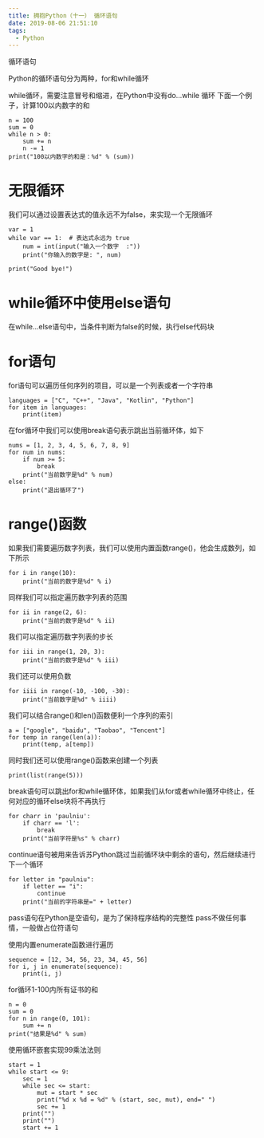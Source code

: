 ```yaml
---
title: 拥抱Python（十一） 循环语句
date: 2019-08-06 21:51:10
tags:
  - Python
---
```

循环语句
<!--more-->

Python的循环语句分为两种，for和while循环

while循环，需要注意冒号和缩进，在Python中没有do...while 循环
下面一个例子，计算100以内数字的和

```
n = 100
sum = 0
while n > 0:
    sum += n
    n -= 1
print("100以内数字的和是：%d" % (sum))
```

# 无限循环

我们可以通过设置表达式的值永远不为false，来实现一个无限循环

```
var = 1
while var == 1:  # 表达式永远为 true
    num = int(input("输入一个数字  :"))
    print("你输入的数字是: ", num)

print("Good bye!")
```

# while循环中使用else语句
在while...else语句中，当条件判断为false的时候，执行else代码块

# for语句
for语句可以遍历任何序列的项目，可以是一个列表或者一个字符串
```
languages = ["C", "C++", "Java", "Kotlin", "Python"]
for item in languages:
    print(item)
```

在for循环中我们可以使用break语句表示跳出当前循环体，如下
```
nums = [1, 2, 3, 4, 5, 6, 7, 8, 9]
for num in nums:
    if num >= 5:
        break
    print("当前数字是%d" % num)
else:
    print("退出循环了")

```    
# range()函数
如果我们需要遍历数字列表，我们可以使用内置函数range()，他会生成数列，如下所示
```
for i in range(10):
    print("当前的数字是%d" % i)
```
同样我们可以指定遍历数字列表的范围
```
for ii in range(2, 6):
    print("当前的数字是%d" % ii)
```
我们可以指定遍历数字列表的步长
```
for iii in range(1, 20, 3):
    print("当前的数字是%d" % iii)
```
我们还可以使用负数
```
for iiii in range(-10, -100, -30):
    print("当前数字是%d" % iiii)
```
我们可以结合range()和len()函数便利一个序列的索引
```
a = ["google", "baidu", "Taobao", "Tencent"]
for temp in range(len(a)):
    print(temp, a[temp])
```
同时我们还可以使用range()函数来创建一个列表
```
print(list(range(5)))
```

break语句可以跳出for和while循环体，如果我们从for或者while循环中终止，任何对应的循环else块将不再执行

```
for charr in 'paulniu':
    if charr == 'l':
        break
    print("当前字符是%s" % charr)

```

continue语句被用来告诉苏Python跳过当前循环块中剩余的语句，然后继续进行下一个循环

```
for letter in "paulniu":
    if letter == "i":
        continue
    print("当前的字符串是=" + letter)

```

pass语句在Python是空语句，是为了保持程序结构的完整性
pass不做任何事情，一般做占位符语句

使用内置enumerate函数进行遍历

```
sequence = [12, 34, 56, 23, 34, 45, 56]
for i, j in enumerate(sequence):
    print(i, j)
```

for循环1-100内所有证书的和

```
n = 0
sum = 0
for n in range(0, 101):
    sum += n
print("结果是%d" % sum)
```

使用循环嵌套实现99乘法法则

```
start = 1
while start <= 9:
    sec = 1
    while sec <= start:
        mut = start * sec
        print("%d x %d = %d" % (start, sec, mut), end=" ")
        sec += 1
    print("")
    print("")
    start += 1
```
